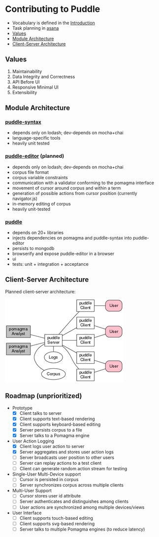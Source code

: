 # Contributing to Puddle

- Vocabulary is defined in the [Introduction](/doc/intro.md)
- Task planning in [asana](https://app.asana.com/0/15654386884203)
- [Values](#values)
- [Module Architecture](#module-architecture)
- [Client-Server Architecture](#client-server-architecture)

## Values <a name="values"/>

1. Maintainability
2. Data Integrity and Correctness
3. API Before UI
4. Responsive Minimal UI
5. Extensibility

## Module Architecture <a name="module-architecture"/>

### [puddle-syntax](https://github.com/fritzo/puddle-syntax)

- depends only on lodash; dev-depends on mocha+chai
- language-specific tools
- heavily unit tested

### [puddle-editor](https://github.com/fritzo/puddle-editor) (planned)

- depends only on lodash; dev-depends on mocha+chai
- corpus file format
- corpus variable constraints
- communication with a validator conforming to the pomagma interface
- movement of cursor around corpus and within a term
- generation of possible actions from cursor position (currently navigator.js)
- in-memory editing of corpus 
- heavily unit-tested

### [puddle](https://github.com/fritzo/puddle)

- depends on 20+ libraries
- injects dependencies on pomagma and puddle-syntax into puddle-editor
- persists to mongodb
- browserify and expose puddle-editor in a browser
- ui
- tests: unit + integration + acceptance

## Client-Server Architecture <a name="client-server-architecture"/>

Planned client-server architecture:

[![Architecture](/doc/architecture.png)](/doc/architecture.pdf)

## Roadmap (unprioritized) <a name="roadmap"/>

- Prototype
    - [x] Client talks to server
    - [x] Client supports text-based rendering
    - [x] Client supports keyboard-based editing
    - [x] Server persists corpus to a file
    - [x] Server talks to a Pomagma engine
- User Action Logging
    - [x] Client logs user action to server
    - [x] Server aggregates and stores user action logs
    - [ ] Server broadcasts user position to other users
    - [ ] Server can replay actions to a test client
    - [ ] Client can generate random action stream for testing
- Single-User Multi-Device support
    - [ ] Cursor is persisted in corpus
    - [ ] Server synchronizes corpus across multiple clients
- Multi-User Support
    - [ ] Cursor stores user id attribute
    - [ ] Server authenticates and distinguishes among clients
    - [ ] User actions are synchronized among multiple devices/views
- User Interface
    - [ ] Client supports touch-based editing
    - [ ] Client supports svg-based rendering
    - [ ] Server talks to multiple Pomagma engines (to reduce latency)
